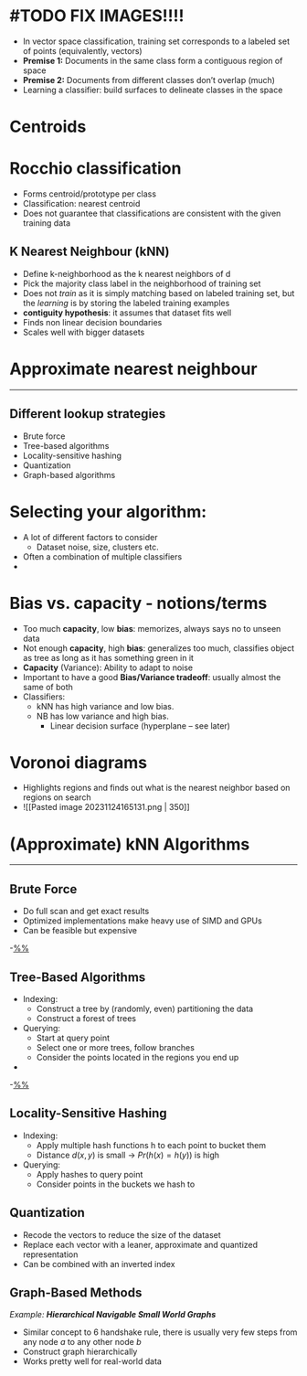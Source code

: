 # #TODO FIX IMAGES!!!!


- In vector space classification, training set corresponds to a labeled set of points (equivalently, vectors)
- **Premise 1:** Documents in the same class form a contiguous region of space
- **Premise 2:** Documents from different classes don’t overlap (much)
- Learning a classifier: build surfaces to delineate classes in the space

# Centroids

# Rocchio classification

- Forms centroid/prototype per class
- Classification: nearest centroid
- Does not guarantee that classifications are consistent with the given training data

## K Nearest Neighbour (kNN)

- Define k-neighborhood as the k nearest neighbors of d
- Pick the majority class label in the neighborhood of training set
- Does not _train_ as it is simply matching based on labeled training set, but the _learning_ is by storing the labeled training examples
- **contiguity hypothesis**: it assumes that dataset fits well
- Finds non linear decision boundaries
- Scales well with bigger datasets
# Approximate nearest neighbour

---

## Different lookup strategies

- Brute force
- Tree-based algorithms
- Locality-sensitive hashing
- Quantization
- Graph-based algorithms

# Selecting your algorithm:

- A lot of different factors to consider
  - Dataset noise, size, clusters etc.
- Often a combination of multiple classifiers
- 
# Bias vs. capacity - notions/terms

- Too much **capacity**, low **bias**: memorizes, always says no to unseen data
- Not enough **capacity**, high **bias**: generalizes too much, classifies object as tree as long as it has something green in it
- **Capacity** (Variance): Ability to adapt to noise
- Important to have a good **Bias/Variance tradeoff**: usually almost the same of both
- Classifiers:
  - kNN has high variance and low bias.
  - NB has low variance and high bias.
    - Linear decision surface (hyperplane – see later)

# Voronoi diagrams

- Highlights regions and finds out what is the nearest neighbor based on regions on search
- ![[Pasted image 20231124165131.png | 350]]

# (Approximate) kNN Algorithms

---

## Brute Force

- Do full scan and get exact results
- Optimized implementations make heavy use of SIMD and GPUs
- Can be feasible but expensive

-[%%](<![[Pasted image 20231011112314.png | 800>)

## Tree-Based Algorithms

- Indexing:
  - Construct a tree by (randomly, even) partitioning the data
  - Construct a forest of trees
- Querying:
  - Start at query point
  - Select one or more trees, follow branches
  - Consider the points located in the regions you end up
- 
-[%%](<Pasted image 20231011112602.png | 700]]>)

## Locality-Sensitive Hashing

- Indexing:
  - Apply multiple hash functions h to each point to bucket them
  - Distance $d(x, y)$ is small → $Pr(h(x) = h(y))$ is high
- Querying:
  - Apply hashes to query point
  - Consider points in the buckets we hash to

## Quantization

- Recode the vectors to reduce the size of the dataset
- Replace each vector with a leaner, approximate and quantized representation
- Can be combined with an inverted index
## Graph-Based Methods

_Example: **Hierarchical Navigable Small World Graphs**_

- Similar concept to 6 handshake rule, there is usually very few steps from any node $a$ to any other node $b$
- Construct graph hierarchically
- Works pretty well for real-world data

